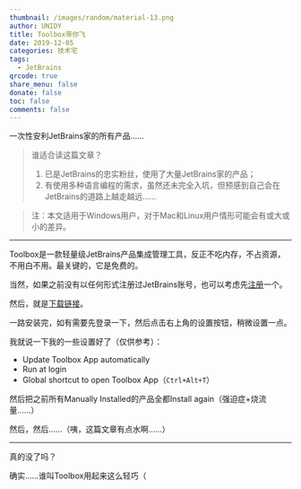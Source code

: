 ```yaml
---
thumbnail: /images/random/material-13.png
author: UNIDY
title: Toolbox带你飞
date: 2019-12-05
categories: 技术宅
tags:
  - JetBrains
qrcode: true
share_menu: false
donate: false
toc: false
comments: false
---
```


一次性安利JetBrains家的所有产品……

<!--more-->

> 谁适合读这篇文章？
>
> 1. 已是JetBrains的忠实粉丝，使用了大量JetBrains家的产品；
> 2. 有使用多种语言编程的需求，虽然还未完全入坑，但预感到自己会在JetBrains的道路上越走越远……

> 注：本文适用于Windows用户，对于Mac和Linux用户情形可能会有或大或小的差异。

---

Toolbox是一款轻量级JetBrains产品集成管理工具，反正不吃内存，不占资源，不用白不用。最关键的，它是免费的。

当然，如果之前没有以任何形式注册过JetBrains账号，也可以考虑先[注册](https://account.jetbrains.com/login)一个。

然后，就是[下载链接](http://www.jetbrains.com/toolbox-app/)。

一路安装完，如有需要先登录一下，然后点击右上角的设置按钮，稍微设置一点。

我就说一下我的一些设置好了（仅供参考）：

- Update Toolbox App automatically
- Run at login
- Global shortcut to open Toolbox App（`Ctrl+Alt+T`）

然后把之前所有Manually Installed的产品全都Install again（强迫症+烧流量……）

然后，然后……（咦，这篇文章有点水啊……）

---

真的没了吗？

确实……谁叫Toolbox用起来这么轻巧（